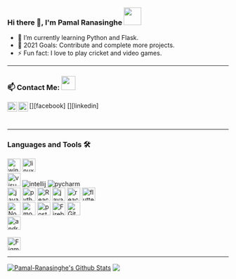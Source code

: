### Hi there 👋, I'm Pamal Ranasinghe <img src="https://img.icons8.com/color/96/000000/sri-lanka.png" height="40"/>

- 🌱 I’m currently learning Python and Flask.
- 🥅 2021 Goals: Contribute and complete more projects.
- ⚡ Fun fact: I love to play cricket and video games.


---

### 📫 Contact Me: <img src="https://media.giphy.com/media/LnQjpWaON8nhr21vNW/giphy.gif" height="32">


[<img align="left" alt="Pamal-Ranasinghe | Facebook" height="22px" src="https://img.icons8.com/fluent/240/000000/facebook-new.png"/>][facebook]
[<img align="left" alt="Pamal-Ranasinghe | LinkedIn" height="22px" src="https://img.icons8.com/fluent/240/000000/linkedin.png"/>][linkedin]
<!-- 
[<img align="left" alt="Sabesan | Facebook" height="22px" src="https://img.icons8.com/fluent/240/000000/facebook-new.png"/>][facebook]
[<img align="left" alt="Sabesan | Instagram" height="22px" src="https://img.icons8.com/fluent/240/000000/instagram-new.png"/>][instagram]
[<img align="left" alt="Sabesan | Messenger" height="22px" src="https://img.icons8.com/fluent/240/000000/facebook-messenger--v2.png"/>][messenger]
[<img align="left" alt="Sabesan | LinkedIn" height="22px" src="https://img.icons8.com/fluent/240/000000/linkedin.png"/>][linkedin]
[<img align="left" alt="Sabesan | Skype" height="22px" src="https://img.icons8.com/color/240/000000/skype--v1.png"/>][skype]
[<img align="left" alt="Sabesan | Telegram" height="22px" src="https://img.icons8.com/color/240/000000/telegram-app--v1.png"/>][telegram] -->

<br />


---

### Languages and Tools 🛠️

<p><img alt="windows" width="30px" src="https://img.icons8.com/color/240/000000/windows-10.png">
<!--   <img alt="macos" width="30px" src="https://img.icons8.com/officel/160/000000/mac-logo.png"> -->
  <img alt="linux" width="30px" src="https://img.icons8.com/color/96/000000/linux.png">
<br />
<img alt="visual studio code" width="30px" src="https://img.icons8.com/fluent/240/000000/visual-studio-code-2019.png" />
<img alt="intellij" src="https://img.icons8.com/color/48/000000/intellij-idea.png"/>
<img alt="pycharm" src="https://img.icons8.com/color/48/000000/pycharm.png"/>
<!-- <img alt="PyCharm" width="30px" src="https://img.icons8.com/fluent/240/000000/PyCharm.png" /> -->
<br />
<!-- <img alt="html5" width="30px" src="https://img.icons8.com/color/240/000000/html-5.png">
<img alt="css3" width="30px" src="https://img.icons8.com/color/240/000000/css3.png"> -->
<img alt="javascript" width="30px" src="https://img.icons8.com/color/240/000000/javascript.png" />
<img alt="python" width="30px" src="https://img.icons8.com/color/240/000000/python.png">
<img alt="ReactJs" width="30px" src="https://img.icons8.com/color/240/000000/react-native.png"/>
<img alt="java" width="30px" src="https://img.icons8.com/color/240/000000/java-coffee-cup-logo--v1.png"/>
<img alt="react-native" width="30px" src="https://img.icons8.com/color/240/000000/react-native.png"/>
<img alt="flutter" width="30px" src="https://img.icons8.com/color/240/000000/flutter.png"/>
<!-- <img alt="angularjs" width="30px" src="https://img.icons8.com/color/240/000000/angularjs.png"/> -->
<!-- <img alt="vue-js" width="30px" src="https://img.icons8.com/color/240/000000/vue-js.png"/> -->
<br />
<img alt="Node.js" width="30px" src="https://img.icons8.com/color/240/000000/nodejs.png">
<img alt="mongodb" width="30px" src="https://img.icons8.com/color/240/000000/mongodb.png">
<img alt="postgres" width="30px" src="https://img.icons8.com/color/48/000000/postgreesql.png"/>
<img alt="Firebase" width="30px" src="https://img.icons8.com/color/240/000000/firebase.png"/>
<img alt="Git" width="30px" src="https://img.icons8.com/color/240/000000/git.png">
<br />
<img alt="android" width="30px" src="https://img.icons8.com/color/240/000000/android-os.png"/>
<!-- <img alt="ios" width="30px" src="https://img.icons8.com/color/240/000000/ios-logo.png"/> -->
<br />

<!-- <img alt="swift" width="30px" src="https://img.icons8.com/color/240/000000/swift.png"/> -->
<br />
<img alt="Figma" width="30px" src="https://img.icons8.com/fluent/240/000000/figma.png"/>
<!-- <img alt="adobeXD" width="30px" src="https://img.icons8.com/color/240/000000/adobe-xd--v1.png"/> -->
<!-- <img alt="Sketch" width="30px" src="https://img.icons8.com/plasticine/200/000000/sketch.png"/></p> -->


---
<!-- 
[![Didula's github stats](https://github-readme-stats.vercel.app/api?username=Didula-Lakminda)](https://github.com/Didula-Lakminda/github-readme-stats)

[![Top Langs](https://github-readme-stats.vercel.app/api/top-langs/?username=Didula-Lakminda)](https://github.com/Didula-Lakminda/github-readme-stats) -->

<a href="https://github-readme-stats.vercel.app/api?username=Pamal-Ranasinghe&show_icons=true&hide_border=true&count_private=true&include_all_commits=true&theme=algolia">
	<img align="center" alt="Pamal-Ranasinghe's Github Stats" src="https://github-readme-stats.vercel.app/api?username=Pamal-Ranasinghe&show_icons=true&hide_border=true&count_private=true&include_all_commits=true&theme=algolia" /></a>
<a href="https://github-readme-stats.vercel.app/api/top-langs/?username=Pamal-Ranasinghe&layout=compact&theme=algolia">
	<img align="center" src="https://github-readme-stats.vercel.app/api/top-langs/?username=Pamal-Ranasinghe&layout=compact&theme=algolia" />
</a>

<!-- [linkedin]: https://www.linkedin.com/in/didula-lakminda/
[facebook]: https://www.facebook.com/dmax.lakminda/ -->
<!-- [hackerank]: https://www.hackerrank.com/didulalakminda31

<br />


